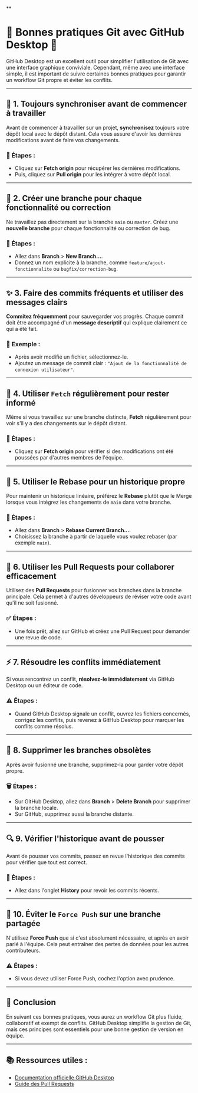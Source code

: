 **
# 🎯 Bonnes pratiques Git avec GitHub Desktop 🎯

GitHub Desktop est un excellent outil pour simplifier l'utilisation de Git avec une interface graphique conviviale. Cependant, même avec une interface simple, il est important de suivre certaines bonnes pratiques pour garantir un workflow Git propre et éviter les conflits.

---

## 🔄 1. Toujours synchroniser avant de commencer à travailler

Avant de commencer à travailler sur un projet, **synchronisez** toujours votre dépôt local avec le dépôt distant. Cela vous assure d'avoir les dernières modifications avant de faire vos changements.

### 🚀 Étapes :
- Cliquez sur **Fetch origin** pour récupérer les dernières modifications.
- Puis, cliquez sur **Pull origin** pour les intégrer à votre dépôt local.

---

## 🌿 2. Créer une branche pour chaque fonctionnalité ou correction

Ne travaillez pas directement sur la branche `main` ou `master`. Créez une **nouvelle branche** pour chaque fonctionnalité ou correction de bug.

### 🔧 Étapes :
- Allez dans **Branch** > **New Branch...**.
- Donnez un nom explicite à la branche, comme `feature/ajout-fonctionnalite` ou `bugfix/correction-bug`.

---

## ✨ 3. Faire des commits fréquents et utiliser des messages clairs

**Commitez fréquemment** pour sauvegarder vos progrès. Chaque commit doit être accompagné d'un **message descriptif** qui explique clairement ce qui a été fait.

### 💬 Exemple :
- Après avoir modifié un fichier, sélectionnez-le.
- Ajoutez un message de commit clair : `"Ajout de la fonctionnalité de connexion utilisateur"`.

---

## 🚧 4. Utiliser `Fetch` régulièrement pour rester informé

Même si vous travaillez sur une branche distincte, **Fetch** régulièrement pour voir s'il y a des changements sur le dépôt distant.

### 🔄 Étapes :
- Cliquez sur **Fetch origin** pour vérifier si des modifications ont été poussées par d'autres membres de l'équipe.

---

## 🔀 5. Utiliser le Rebase pour un historique propre

Pour maintenir un historique linéaire, préférez le **Rebase** plutôt que le Merge lorsque vous intégrez les changements de `main` dans votre branche.

### 📘 Étapes :
- Allez dans **Branch** > **Rebase Current Branch...**.
- Choisissez la branche à partir de laquelle vous voulez rebaser (par exemple `main`).

---

## 📢 6. Utiliser les Pull Requests pour collaborer efficacement

Utilisez des **Pull Requests** pour fusionner vos branches dans la branche principale. Cela permet à d'autres développeurs de réviser votre code avant qu'il ne soit fusionné.

### ✅ Étapes :
- Une fois prêt, allez sur GitHub et créez une Pull Request pour demander une revue de code.

---

## ⚡ 7. Résoudre les conflits immédiatement

Si vous rencontrez un conflit, **résolvez-le immédiatement** via GitHub Desktop ou un éditeur de code.

### ⚠️ Étapes :
- Quand GitHub Desktop signale un conflit, ouvrez les fichiers concernés, corrigez les conflits, puis revenez à GitHub Desktop pour marquer les conflits comme résolus.

---

## 🧹 8. Supprimer les branches obsolètes

Après avoir fusionné une branche, supprimez-la pour garder votre dépôt propre.

### 🗑️ Étapes :
- Sur GitHub Desktop, allez dans **Branch** > **Delete Branch** pour supprimer la branche locale.
- Sur GitHub, supprimez aussi la branche distante.

---

## 🔍 9. Vérifier l'historique avant de pousser

Avant de pousser vos commits, passez en revue l'historique des commits pour vérifier que tout est correct.

### 📜 Étapes :
- Allez dans l'onglet **History** pour revoir les commits récents.

---

## 🚫 10. Éviter le `Force Push` sur une branche partagée

N'utilisez **Force Push** que si c'est absolument nécessaire, et après en avoir parlé à l'équipe. Cela peut entraîner des pertes de données pour les autres contributeurs.

### ⚠️ Étapes :
- Si vous devez utiliser Force Push, cochez l'option avec prudence.

---

## 🎉 Conclusion

En suivant ces bonnes pratiques, vous aurez un workflow Git plus fluide, collaboratif et exempt de conflits. GitHub Desktop simplifie la gestion de Git, mais ces principes sont essentiels pour une bonne gestion de version en équipe.

---

## 📚 Ressources utiles :
- [Documentation officielle GitHub Desktop](https://docs.github.com/en/desktop)
- [Guide des Pull Requests](https://docs.github.com/en/pull-requests)
